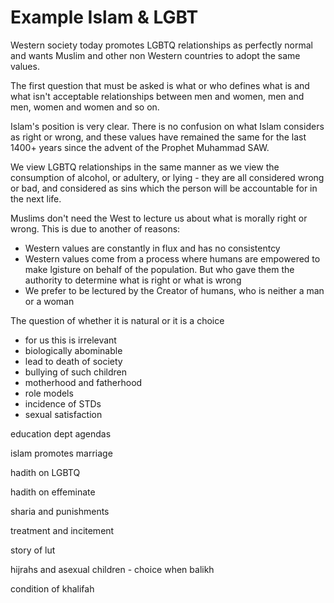 
# Example Islam & LGBT

Western society today promotes LGBTQ relationships as perfectly normal and wants Muslim and other non Western countries to adopt the same values.

The first question that must be asked is what or who defines what is and what isn't acceptable relationships between men and women, men and men, women and women and so on.

Islam's position is very clear. There is no confusion on what Islam considers as right or wrong, and these values have
remained the same for the last 1400+ years since the advent of the Prophet Muhammad SAW.

We view LGBTQ relationships in the same manner as we view the consumption of alcohol, or adultery, or lying - they are all
considered wrong or bad, and considered as sins which the person will be accountable for in the next life.

Muslims don't need the West to lecture us about what is morally right or wrong. This is due to another of reasons:
- Western values are constantly in flux and has no consistentcy
- Western values come from a process where humans are empowered to make lgisture on behalf of the population. But who gave them the authority to determine what is right or what is wrong
- We prefer to be lectured by the Creator of humans, who is neither a man or a woman

The question of whether it is natural or it is a choice
- for us this is irrelevant
- biologically abominable
- lead to death of society
- bullying of such children
- motherhood and fatherhood
- role models
- incidence of STDs
- sexual satisfaction

education dept agendas


islam promotes marriage

hadith on LGBTQ

hadith on effeminate

sharia and punishments

treatment and incitement

story of lut

hijrahs and asexual children - choice when balikh

condition of khalifah
